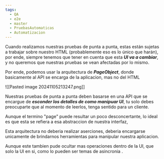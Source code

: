 ```yaml
---
tags:
  - QA
  - e2e
  - master
  - PruebasAutomaticas
  - Automatizacion
---
```

Cuando realizamos nuestras pruebas de punta a punta, estas están sujetas a trabajar sobre nuestro HTML (probablemente eso es lo único que harán), por ende, siempre tenemos que tener en cuenta que esta ***UI va a cambiar***, y no queremos que nuestras pruebas se vean afectadas por lo mismo.

Por ende, podemos usar la arquitectura de ***PageObject***, donde basicamente al API se encarga de la aplicacion, mas no del HTML

![[Pasted image 20241105213247.png]]

Nuestras pruebas de punta a punta deben basarse en una API que se encargue de ***esconder los detalles de como manipuar UI***, tu solo debes preocuparte que al momento de leerlos, tenga sentido para un cliente.

Aunque el termino "page" puede resultar un poco desconcertante, lo ideal es que esta se refiera a esa abstraccion de nuestra interfaz,

Esta arquitectura no deberia realizar aserciones, deberia encargarse unicamente de brindarnos herramientas para manipular nuestra aplicacion.

Aunque este tambien pude ocultar mas operaciones dentro de la UI, que solo la UI en si, como lo pueden ser temas de asincronia .